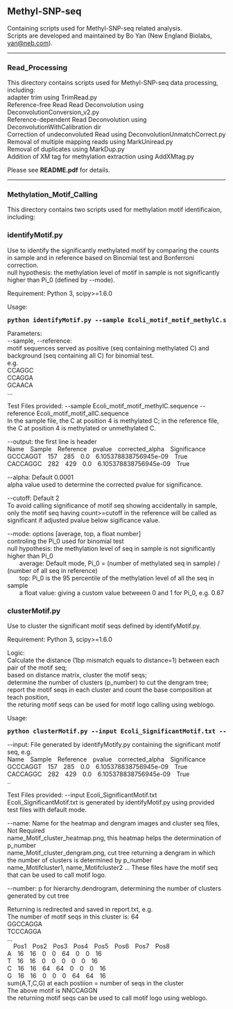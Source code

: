 ## Methyl-SNP-seq
Containing scripts used for Methyl-SNP-seq related analysis. <br>
Scripts are developed and maintained by Bo Yan (New England Biolabs, yan@neb.com). <br>

---------------
### **Read_Processing** <br>
This directory contains scripts used for Methyl-SNP-seq data processing, including: <br>
adapter trim using TrimRead.py <br>
Reference-free Read Read Deconvolution using DeconvolutionConversion_v2.py <br>
Reference-dependent Read Deconvolution using DeconvolutionWithCalibration dir <br>
Correction of undeconvoluted Read using DeconvolutionUnmatchCorrect.py <br>
Removal of multiple mapping reads using MarkUniread.py <br>
Removal of duplicates using MarkDup.py <br>
Addition of XM tag for methylation extraction using AddXMtag.py <br>

Please see **README.pdf** for details. <br>

---------------

### **Methylation_Motif_Calling** <br>
This directory contains two scripts used for methylation motif identificaion, including: <br>

### **identifyMotif.py** <br>
Use to identify the significantly methylated motif by comparing the counts in sample and in reference based on Binomial test and Bonferroni correction. <br>
null hypothesis: the methylation level of motif in sample is not significantly higher than Pi_0 (defined by --mode). <br>

Requirement: Python 3, scipy>=1.6.0 <br>

Usage: <br>
<pre>
<b>python identifyMotif.py --sample Ecoli_motif_motif_methylC.sequence --reference Ecoli_motif_motif_allC.sequence --output Ecoli_SignificantMotif.txt</b>
</pre>

Parameters: <br>
--sample, --reference: <br>
motif sequences served as positive (seq containing methylated C) and background (seq containing all C) for binomial test. <br>
e.g. <br>
CCAGGC <br>
CCAGGA <br>
GCAACA <br>
... <br>

Test Files provided: --sample Ecoli_motif_motif_methylC.sequence --reference Ecoli_motif_motif_allC.sequence <br>
In the sample file, the C at position 4 is methylated C; in the reference file, the C at position 4 is methylated or unmethylated C. <br>

--output: the first line is header <br>
Name&emsp;Sample&emsp;Reference&emsp;pvalue&emsp;corrected_alpha&emsp;Significance <br>
GCCCAGGT&emsp;157&emsp;285&emsp;0.0&emsp;6.105378838756945e-09&emsp;True <br>
CACCAGGC&emsp;282&emsp;429&emsp;0.0&emsp;6.105378838756945e-09&emsp;True <br>

--alpha: Default 0.0001 <br>
alpha value used to determine the corrected pvalue for significance. <br>

--cutoff: Default 2 <br>
To avoid calling significance of motif seq showing accidentally in sample, only the motif seq having count>=cutoff in the reference will be called as significant if adjusted pvalue below sigificance value. <br>

--mode: options [average, top, a float number] <br>
controling the Pi_0 used for binomial test <br>
null hypothesis: the methylation level of seq in sample is not significantly higher than Pi_0 <br>
&emsp;&emsp;average: Default mode, Pi_0 = (number of methylated seq in sample) / (number of all seq in reference) <br>
&emsp;&emsp;top: Pi_0 is the 95 percentile of the methylation level of all the seq in sample <br>
&emsp;&emsp;a float value: giving a custom value betweeen 0 and 1 for Pi_0, e.g. 0.67 <br>

### **clusterMotif.py** <br>
Use to cluster the significant motif seqs defined by identifyMotif.py. <br>

Requirement: Python 3, scipy>=1.6.0 <br>

Logic: <br>
Calculate the distance (1bp mismatch equals to distance=1) between each pair of the motif seq; <br>
based on distance matrix, cluster the motif seqs; <br>
determine the number of clusters (p_number) to cut the dengram tree; <br>
report the motif seqs in each cluster and count the base composition at teach position, <br>
the returing motif seqs can be used for motif logo calling using weblogo. <br>

Usage: <br>
<pre>
<b>python clusterMotif.py --input Ecoli_SignificantMotif.txt --name Ecoli --number 2 > report.txt </b>
</pre>

--input: File generated by identifyMotify.py containing the significant motif seq, e.g. <br>
Name&emsp;Sample&emsp;Reference&emsp;pvalue&emsp;corrected_alpha&emsp;Significance <br>
GCCCAGGT&emsp;157&emsp;285&emsp;0.0&emsp;6.105378838756945e-09&emsp;True <br>
CACCAGGC&emsp;282&emsp;429&emsp;0.0&emsp;6.105378838756945e-09&emsp;True <br>
.. <br>

Test Files provided: --input Ecoli_SignificantMotif.txt  <br>
Ecoli_SignificantMotif.txt is generated by identifyMotif.py using provided test files with default mode. <br>

--name: Name for the heatmap and dengram images and cluster seq files, Not Required <br>
name_Motif_cluster_heatmap.png, this heatmap helps the determination of p_number <br>
name_Motif_cluster_dengram.png, cut tree returning a dengram in which the number of clusters is determined by p_number <br>
name_Motifcluster1, name_Motifcluster2 ... These files have the motif seq that can be used to call motif logo. <br>

--number: p for hierarchy.dendrogram, determining the number of clusters generated by cut tree <br>

Returning is redirected and saved in report.txt, e.g. <br>
The number of motif seqs in this cluster is: 64 <br>
GGCCAGGA <br>
TCCCAGGA <br>
... <br>
&emsp;Pos1&emsp;Pos2&emsp;Pos3&emsp;Pos4&emsp;Pos5&emsp;Pos6&emsp;Pos7&emsp;Pos8 <br>
A&emsp;16&emsp;16&emsp;0&emsp;0&emsp;64&emsp;0&emsp;0&emsp;16 <br>
T&emsp;16&emsp;16&emsp;0&emsp;0&emsp;0&emsp;0&emsp;0&emsp;16 <br>
C&emsp;16&emsp;16&emsp;64&emsp;64&emsp;0&emsp;0&emsp;0&emsp;16 <br>
G&emsp;16&emsp;16&emsp;0&emsp;0&emsp;0&emsp;64&emsp;64&emsp;16 <br>
sum(A,T,C,G) at each postiion = number of seqs in the cluster <br>
The above motif is NNCCAGGN <br>
the returning motif seqs can be used to call motif logo using weblogo. <br>

